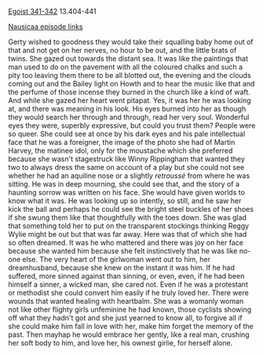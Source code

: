 [Egoist 341-342](https://archive.org/stream/ulysses00joyc_1?ref=ol#page/341/mode/1up)  13.404-441

[Nausicaa episode links](https://github.com/upup1904/ulysses_splits/blob/master/nausicaa/episode_links_nausicaa.md)

Gerty wished to goodness they would take their squalling baby home out
of that and not get on her nerves, no hour to be out, and the little
brats of twins. She gazed out towards the distant sea. It was like the
paintings that man used to do on the pavement with all the coloured
chalks and such a pity too leaving them there to be all blotted out, the
evening and the clouds coming out and the Bailey light on Howth and to
hear the music like that and the perfume of those incense they burned in
the church like a kind of waft. And while she gazed her heart went
pitapat. Yes, it was her he was looking at, and there was meaning in his
look. His eyes burned into her as though they would search her through
and through, read her very soul. Wonderful eyes they were, superbly
expressive, but could you trust them? People were so queer. She could
see at once by his dark eyes and his pale intellectual face that he was
a foreigner, the image of the photo she had of Martin Harvey, the
matinee idol, only for the moustache which she preferred because she
wasn't stagestruck like Winny Rippingham that wanted they two to always
dress the same on account of a play but she could not see whether he had
an aquiline nose or a slightly *retroussé* from where he was sitting. He
was in deep mourning, she could see that, and the story of a haunting
sorrow was written on his face. She would have given worlds to know what
it was. He was looking up so intently, so still, and he saw her kick the
ball and perhaps he could see the bright steel buckles of her shoes if
she swung them like that thoughtfully with the toes down. She was glad
that something told her to put on the transparent stockings thinking
Reggy Wylie might be out but that was far away. Here was that of which
she had so often dreamed. It was he who mattered and there was joy on
her face because she wanted him because she felt instinctively that he
was like no-one else. The very heart of the girlwoman went out to him,
her dreamhusband, because she knew on the instant it was him. If he had
suffered, more sinned against than sinning, or even, even, if he had
been himself a sinner, a wicked man, she cared not. Even if he was a
protestant or methodist she could convert him easily if he truly loved
her. There were wounds that wanted healing with heartbalm. She was a
womanly woman not like other flighty girls unfeminine he had known,
those cyclists showing off what they hadn't got and she just yearned to
know all, to forgive all if she could make him fall in love with her,
make him forget the memory of the past. Then mayhap he would embrace her
gently, like a real man, crushing her soft body to him, and love her,
his ownest girlie, for herself alone.
